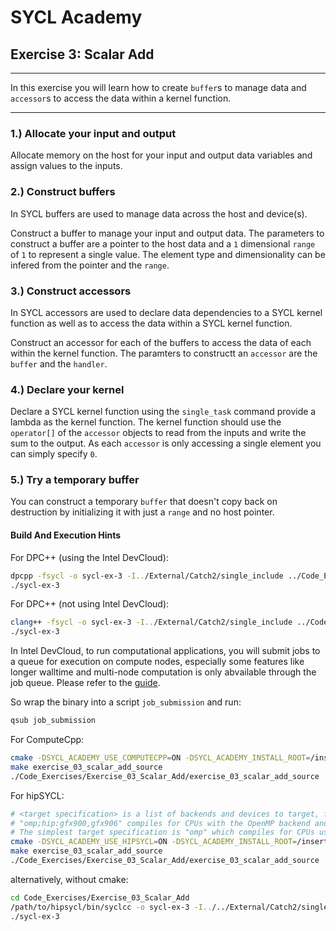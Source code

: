 # SYCL Academy

## Exercise 3: Scalar Add

---

In this exercise you will learn how to create `buffer`s to manage data and
`accessor`s to access the data within a kernel function.

---

### 1.) Allocate your input and output

Allocate memory on the host for your input and output data variables and assign
values to the inputs.

### 2.) Construct buffers

In SYCL buffers are used to manage data across the host and device(s).

Construct a buffer to manage your input and output data. The parameters to
construct a buffer are a pointer to the host data and a `1` dimensional `range`
of `1` to represent a single value. The element type and dimensionality can be
infered from the pointer and the `range`.

### 3.) Construct accessors

In SYCL accessors are used to declare data dependencies to a SYCL kernel
function as well as to access the data within a SYCL kernel function.

Construct an accessor for each of the buffers to access the data of each within
the kernel function. The paramters to constructt an `accessor` are the `buffer`
and the `handler`.

### 4.) Declare your kernel

Declare a SYCL kernel function using the `single_task` command provide a lambda
as the kernel function. The kernel function should use the `operator[]` of the
`accessor` objects to read from the inputs and write the sum to the output. As
each `accessor` is only accessing a single element you can simply specify `0`.

### 5.) Try a temporary buffer

You can construct a temporary `buffer` that doesn't copy back on destruction by
initializing it with just a `range` and no host pointer.

#### Build And Execution Hints

For DPC++ (using the Intel DevCloud):
```sh
dpcpp -fsycl -o sycl-ex-3 -I../External/Catch2/single_include ../Code_Exercises/Exercise_03_Scalar_Add/source.cpp
./sycl-ex-3
```
For DPC++ (not using Intel DevCloud):
```sh
clang++ -fsycl -o sycl-ex-3 -I../External/Catch2/single_include ../Code_Exercises/Exercise_03_Scalar_Add/source.cpp
./sycl-ex-3
```
In Intel DevCloud, to run computational applications, you will submit jobs to a queue for execution on compute nodes,
especially some features like longer walltime and multi-node computation is only abvailable through the job queue.
Please refer to the [guide][devcloud-job-submission].

So wrap the binary into a script `job_submission` and run:
```sh
qsub job_submission
```

For ComputeCpp:
```sh
cmake -DSYCL_ACADEMY_USE_COMPUTECPP=ON -DSYCL_ACADEMY_INSTALL_ROOT=/insert/path/to/computecpp ..
make exercise_03_scalar_add_source
./Code_Exercises/Exercise_03_Scalar_Add/exercise_03_scalar_add_source
```


For hipSYCL:
```sh
# <target specification> is a list of backends and devices to target, for example
# "omp;hip:gfx900,gfx906" compiles for CPUs with the OpenMP backend and for AMD Vega 10 (gfx900) and Vega 20 (gfx906) GPUs using the HIP backend.
# The simplest target specification is "omp" which compiles for CPUs using the OpenMP backend.
cmake -DSYCL_ACADEMY_USE_HIPSYCL=ON -DSYCL_ACADEMY_INSTALL_ROOT=/insert/path/to/hipsycl -DHIPSYCL_TARGETS="<target specification>" ..
make exercise_03_scalar_add_source
./Code_Exercises/Exercise_03_Scalar_Add/exercise_03_scalar_add_source
```
alternatively, without cmake:
```sh
cd Code_Exercises/Exercise_03_Scalar_Add
/path/to/hipsycl/bin/syclcc -o sycl-ex-3 -I../../External/Catch2/single_include --hipsycl-targets="<target specification>" source.cpp
./sycl-ex-3
```


[devcloud-job-submission]: https://devcloud.intel.com/oneapi/documentation/job-submission/
